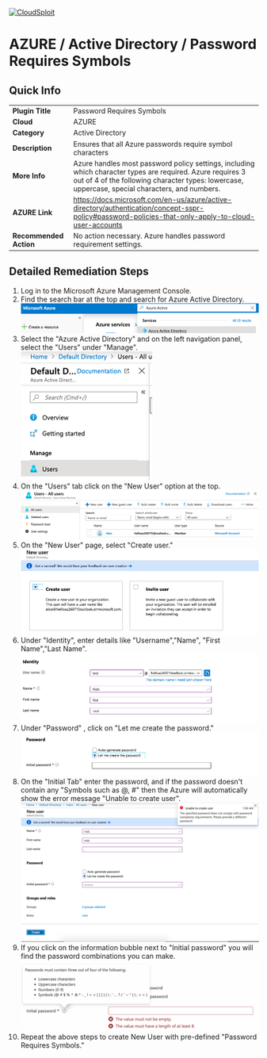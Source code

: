 [![CloudSploit](https://cloudsploit.com/img/logo-new-big-text-100.png "CloudSploit")](https://cloudsploit.com)

# AZURE / Active Directory / Password Requires Symbols

## Quick Info

| | |
|-|-|
| **Plugin Title** | Password Requires Symbols |
| **Cloud** | AZURE |
| **Category** | Active Directory |
| **Description** | Ensures that all Azure passwords require symbol characters |
| **More Info** | Azure handles most password policy settings, including which character types are required. Azure requires 3 out of 4 of the following character types: lowercase, uppercase, special characters, and numbers. |
| **AZURE Link** | https://docs.microsoft.com/en-us/azure/active-directory/authentication/concept-sspr-policy#password-policies-that-only-apply-to-cloud-user-accounts |
| **Recommended Action** | No action necessary. Azure handles password requirement settings. |

## Detailed Remediation Steps

1. Log in to the Microsoft Azure Management Console.
2. Find the search bar at the top and search for Azure Active Directory. </br> <img src="/resources/azure/activedirectory/password-requires-symbols/step2.png"/>
3.  Select the "Azure Active Directory" and on the left navigation panel, select the "Users" under "Manage".</br> <img src="/resources/azure/activedirectory/password-requires-symbols/step3.png"/>
4. On the "Users" tab click on the "New User" option at the top.</br> <img src="/resources/azure/activedirectory/password-requires-symbols/step4.png"/>
5. On the "New User" page, select "Create user."</br> <img src="/resources/azure/activedirectory/password-requires-symbols/step5.png"/>
6. Under "Identity", enter details like "Username","Name", "First Name","Last Name".</br> <img src="/resources/azure/activedirectory/password-requires-symbols/step6.png"/>
7. Under "Password" , click on "Let me create the password." </br> <img src="/resources/azure/activedirectory/password-requires-symbols/step7.png"/>
8. On the "Initial Tab" enter the password, and if the password doesn't contain any "Symbols such as @, #"   then the Azure will automatically show the error message "Unable to create user".</br> <img src="/resources/azure/activedirectory/password-requires-symbols/step8.png"/>
9. If you click on the information bubble next to "Initial password" you will find the password combinations you can make.</br> <img src="/resources/azure/activedirectory/password-requires-symbols/step9.png"/>
10. Repeat the above steps to create New User with pre-defined "Password Requires Symbols."</br>
